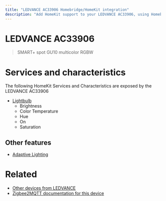 ```yaml
---
title: "LEDVANCE AC33906 Homebridge/HomeKit integration"
description: "Add HomeKit support to your LEDVANCE AC33906, using Homebridge, Zigbee2MQTT and homebridge-z2m."
---
```

<!---
This file has been GENERATED using src/docgen/docgen.ts
DO NOT EDIT THIS FILE MANUALLY!
-->
# LEDVANCE AC33906
> SMART+ spot GU10 multicolor RGBW


# Services and characteristics
The following HomeKit Services and Characteristics are exposed by
the LEDVANCE AC33906

* [Lightbulb](../../light.md)
  * Brightness
  * Color Temperature
  * Hue
  * On
  * Saturation


## Other features
* [Adaptive Lighting](../../light.md)


# Related
* [Other devices from LEDVANCE](../index.md#ledvance)
* [Zigbee2MQTT documentation for this device](https://www.zigbee2mqtt.io/devices/AC33906.html)